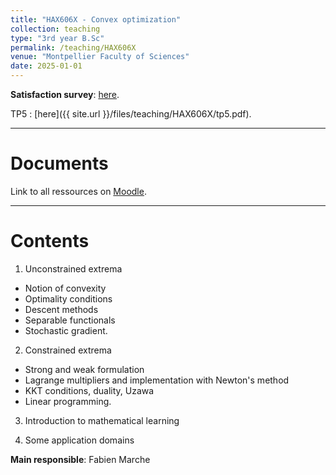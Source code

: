 ```yaml
---
title: "HAX606X - Convex optimization"
collection: teaching
type: "3rd year B.Sc"
permalink: /teaching/HAX606X
venue: "Montpellier Faculty of Sciences"
date: 2025-01-01
---
```


<b>Satisfaction survey</b>: [here](https://docs.google.com/forms/d/e/1FAIpQLSf74ULRnuyJpjOjKKE8Qx2Z63KKHxqG7n_Y3HVjio56ZjmJ0A/viewform?usp=dialog).


TP5 : [here]({{ site.url }}/files/teaching/HAX606X/tp5.pdf).
***

Documents
======

Link to all ressources on [Moodle](https://moodle.umontpellier.fr).

***

Contents
======

1) Unconstrained extrema
- Notion of convexity
- Optimality conditions
- Descent methods
- Separable functionals
- Stochastic gradient.

2) Constrained extrema 
- Strong and weak formulation
- Lagrange multipliers and implementation with Newton's method
- KKT conditions, duality, Uzawa
- Linear programming.

3) Introduction to mathematical learning

4) Some application domains

**Main responsible**: Fabien Marche

